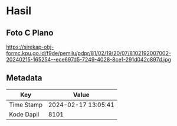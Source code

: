 # Hasil

## Foto C Plano

https://sirekap-obj-formc.kpu.go.id/f9de/pemilu/pdpr/81/02/19/20/07/8102192007002-20240215-165254--ece697d5-7249-4028-8ce1-291d042c897d.jpg


## Metadata

| Key        | Value               |
| ---------- | ------------------- |
| Time Stamp | 2024-02-17 13:05:41 |
| Kode Dapil | 8101                |



